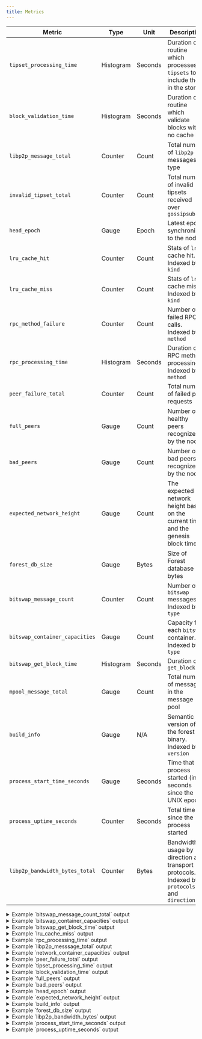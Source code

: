 ```yaml
---
title: Metrics
---
```


| Metric                         | Type      | Unit    | Description                                                                                  |
| ------------------------------ | --------- | ------- | -------------------------------------------------------------------------------------------- |
| `tipset_processing_time`       | Histogram | Seconds | Duration of routine which processes `tipsets` to include them in the store                   |
| `block_validation_time`        | Histogram | Seconds | Duration of routine which validate blocks with no cache hit                                  |
| `libp2p_message_total`         | Counter   | Count   | Total number of `libp2p` messages by type                                                    |
| `invalid_tipset_total`         | Counter   | Count   | Total number of invalid tipsets received over `gossipsub`                                    |
| `head_epoch`                   | Gauge     | Epoch   | Latest epoch synchronized to the node                                                        |
| `lru_cache_hit`                | Counter   | Count   | Stats of `lru` cache hit. Indexed by `kind`                                                  |
| `lru_cache_miss`               | Counter   | Count   | Stats of `lru` cache miss. Indexed by `kind`                                                 |
| `rpc_method_failure`           | Counter   | Count   | Number of failed RPC calls. Indexed by `method`                                              |
| `rpc_processing_time`          | Histogram | Seconds | Duration of RPC method processing. Indexed by `method`                                       |
| `peer_failure_total`           | Counter   | Count   | Total number of failed peer requests                                                         |
| `full_peers`                   | Gauge     | Count   | Number of healthy peers recognized by the node                                               |
| `bad_peers`                    | Gauge     | Count   | Number of bad peers recognized by the node                                                   |
| `expected_network_height`      | Gauge     | Count   | The expected network height based on the current time and the genesis block time             |
| `forest_db_size`               | Gauge     | Bytes   | Size of Forest database in bytes                                                             |
| `bitswap_message_count`        | Counter   | Count   | Number of `bitswap` messages. Indexed by `type`                                              |
| `bitswap_container_capacities` | Gauge     | Count   | Capacity for each `bitswap` container. Indexed by `type`                                     |
| `bitswap_get_block_time`       | Histogram | Seconds | Duration of `get_block`                                                                      |
| `mpool_message_total`          | Gauge     | Count   | Total number of messages in the message pool                                                 |
| `build_info`                   | Gauge     | N/A     | Semantic version of the forest binary. Indexed by `version`                                  |
| `process_start_time_seconds`   | Gauge     | Seconds | Time that the process started (in seconds since the UNIX epoch)                              |
| `process_uptime_seconds`       | Counter   | Seconds | Total time since the process started                                                         |
| `libp2p_bandwidth_bytes_total` | Counter   | Bytes   | Bandwidth usage by direction and transport protocols. Indexed by `protocols` and `direction` |

<details>
  <summary>Example `bitswap_message_count_total` output</summary>
```
# HELP bitswap_message_count Number of bitswap messages.
# TYPE bitswap_message_count counter
bitswap_message_count_total{type="inbound_request_have"} 1
bitswap_message_count_total{type="inbound_stream_count"} 2
```
</details>

<details>
  <summary>Example `bitswap_container_capacities` output</summary>
```
# HELP bitswap_container_capacities Capacity for each bitswap container.
# TYPE bitswap_container_capacities gauge
bitswap_container_capacities{type="peer_container_capacity"} 27
```
</details>

<details>
  <summary>Example `bitswap_get_block_time` output</summary>
```
# HELP bitswap_get_block_time Duration of get_block.
# TYPE bitswap_get_block_time histogram
bitswap_get_block_time_sum 0.0
bitswap_get_block_time_count 0
bitswap_get_block_time_bucket{le="0.1"} 0
bitswap_get_block_time_bucket{le="0.5"} 0
bitswap_get_block_time_bucket{le="0.75"} 0
bitswap_get_block_time_bucket{le="1.0"} 0
bitswap_get_block_time_bucket{le="1.5"} 0
bitswap_get_block_time_bucket{le="2.0"} 0
bitswap_get_block_time_bucket{le="3.0"} 0
bitswap_get_block_time_bucket{le="4.0"} 0
bitswap_get_block_time_bucket{le="5.0"} 0
bitswap_get_block_time_bucket{le="6.0"} 0
bitswap_get_block_time_bucket{le="7.0"} 0
bitswap_get_block_time_bucket{le="8.0"} 0
bitswap_get_block_time_bucket{le="9.0"} 0
bitswap_get_block_time_bucket{le="10.0"} 0
bitswap_get_block_time_bucket{le="+Inf"} 0
```
</details>

<details>
  <summary>Example `lru_cache_miss` output</summary>
```
# HELP lru_cache_miss Stats of lru cache miss.
# TYPE lru_cache_miss counter
lru_cache_miss_total{kind="sm_tipset"} 37
lru_cache_miss_total{kind="tipset"} 7046
```
</details>

<details>
  <summary>Example `rpc_processing_time` output</summary>
```
# HELP rpc_processing_time Duration of RPC method call in milliseconds.
# TYPE rpc_processing_time histogram
rpc_processing_time_sum{method="F3.GetHead"} 0.7877869999999999
rpc_processing_time_count{method="F3.GetHead"} 30
rpc_processing_time_bucket{le="0.1",method="F3.GetHead"} 29
rpc_processing_time_bucket{le="1.0",method="F3.GetHead"} 30
rpc_processing_time_bucket{le="10.0",method="F3.GetHead"} 30
rpc_processing_time_bucket{le="100.0",method="F3.GetHead"} 30
rpc_processing_time_bucket{le="1000.0",method="F3.GetHead"} 30
rpc_processing_time_bucket{le="+Inf",method="F3.GetHead"} 30
rpc_processing_time_sum{method="F3.GetPowerTable"} 406.521251
rpc_processing_time_count{method="F3.GetPowerTable"} 7
rpc_processing_time_bucket{le="0.1",method="F3.GetPowerTable"} 0
rpc_processing_time_bucket{le="1.0",method="F3.GetPowerTable"} 0
rpc_processing_time_bucket{le="10.0",method="F3.GetPowerTable"} 4
rpc_processing_time_bucket{le="100.0",method="F3.GetPowerTable"} 6
rpc_processing_time_bucket{le="1000.0",method="F3.GetPowerTable"} 7
rpc_processing_time_bucket{le="+Inf",method="F3.GetPowerTable"} 7
rpc_processing_time_sum{method="Filecoin.NetAddrsListen"} 434.141625
rpc_processing_time_count{method="Filecoin.NetAddrsListen"} 1
rpc_processing_time_bucket{le="0.1",method="Filecoin.NetAddrsListen"} 0
rpc_processing_time_bucket{le="1.0",method="Filecoin.NetAddrsListen"} 0
rpc_processing_time_bucket{le="10.0",method="Filecoin.NetAddrsListen"} 0
rpc_processing_time_bucket{le="100.0",method="Filecoin.NetAddrsListen"} 0
rpc_processing_time_bucket{le="1000.0",method="Filecoin.NetAddrsListen"} 1
rpc_processing_time_bucket{le="+Inf",method="Filecoin.NetAddrsListen"} 1
rpc_processing_time_sum{method="F3.GetParticipatingMinerIDs"} 51.30074899999999
rpc_processing_time_count{method="F3.GetParticipatingMinerIDs"} 58
rpc_processing_time_bucket{le="0.1",method="F3.GetParticipatingMinerIDs"} 0
rpc_processing_time_bucket{le="1.0",method="F3.GetParticipatingMinerIDs"} 39
rpc_processing_time_bucket{le="10.0",method="F3.GetParticipatingMinerIDs"} 58
rpc_processing_time_bucket{le="100.0",method="F3.GetParticipatingMinerIDs"} 58
rpc_processing_time_bucket{le="1000.0",method="F3.GetParticipatingMinerIDs"} 58
rpc_processing_time_bucket{le="+Inf",method="F3.GetParticipatingMinerIDs"} 58
rpc_processing_time_sum{method="F3.GetTipset"} 0.282751
rpc_processing_time_count{method="F3.GetTipset"} 8
rpc_processing_time_bucket{le="0.1",method="F3.GetTipset"} 8
rpc_processing_time_bucket{le="1.0",method="F3.GetTipset"} 8
rpc_processing_time_bucket{le="10.0",method="F3.GetTipset"} 8
rpc_processing_time_bucket{le="100.0",method="F3.GetTipset"} 8
rpc_processing_time_bucket{le="1000.0",method="F3.GetTipset"} 8
rpc_processing_time_bucket{le="+Inf",method="F3.GetTipset"} 8
rpc_processing_time_sum{method="F3.Finalize"} 12.134668999999999
rpc_processing_time_count{method="F3.Finalize"} 26
rpc_processing_time_bucket{le="0.1",method="F3.Finalize"} 1
rpc_processing_time_bucket{le="1.0",method="F3.Finalize"} 23
rpc_processing_time_bucket{le="10.0",method="F3.Finalize"} 26
rpc_processing_time_bucket{le="100.0",method="F3.Finalize"} 26
rpc_processing_time_bucket{le="1000.0",method="F3.Finalize"} 26
rpc_processing_time_bucket{le="+Inf",method="F3.Finalize"} 26
rpc_processing_time_sum{method="F3.GetParent"} 0.306957
rpc_processing_time_count{method="F3.GetParent"} 10
rpc_processing_time_bucket{le="0.1",method="F3.GetParent"} 10
rpc_processing_time_bucket{le="1.0",method="F3.GetParent"} 10
rpc_processing_time_bucket{le="10.0",method="F3.GetParent"} 10
rpc_processing_time_bucket{le="100.0",method="F3.GetParent"} 10
rpc_processing_time_bucket{le="1000.0",method="F3.GetParent"} 10
rpc_processing_time_bucket{le="+Inf",method="F3.GetParent"} 10
rpc_processing_time_sum{method="F3.ProtectPeer"} 0.164208
rpc_processing_time_count{method="F3.ProtectPeer"} 1
rpc_processing_time_bucket{le="0.1",method="F3.ProtectPeer"} 0
rpc_processing_time_bucket{le="1.0",method="F3.ProtectPeer"} 1
rpc_processing_time_bucket{le="10.0",method="F3.ProtectPeer"} 1
rpc_processing_time_bucket{le="100.0",method="F3.ProtectPeer"} 1
rpc_processing_time_bucket{le="1000.0",method="F3.ProtectPeer"} 1
rpc_processing_time_bucket{le="+Inf",method="F3.ProtectPeer"} 1
rpc_processing_time_sum{method="Filecoin.StateNetworkName"} 4.00525
rpc_processing_time_count{method="Filecoin.StateNetworkName"} 1
rpc_processing_time_bucket{le="0.1",method="Filecoin.StateNetworkName"} 0
rpc_processing_time_bucket{le="1.0",method="Filecoin.StateNetworkName"} 0
rpc_processing_time_bucket{le="10.0",method="Filecoin.StateNetworkName"} 1
rpc_processing_time_bucket{le="100.0",method="Filecoin.StateNetworkName"} 1
rpc_processing_time_bucket{le="1000.0",method="Filecoin.StateNetworkName"} 1
rpc_processing_time_bucket{le="+Inf",method="Filecoin.StateNetworkName"} 1
rpc_processing_time_sum{method="Filecoin.Version"} 0.031375
rpc_processing_time_count{method="Filecoin.Version"} 1
rpc_processing_time_bucket{le="0.1",method="Filecoin.Version"} 1
rpc_processing_time_bucket{le="1.0",method="Filecoin.Version"} 1
rpc_processing_time_bucket{le="10.0",method="Filecoin.Version"} 1
rpc_processing_time_bucket{le="100.0",method="Filecoin.Version"} 1
rpc_processing_time_bucket{le="1000.0",method="Filecoin.Version"} 1
rpc_processing_time_bucket{le="+Inf",method="Filecoin.Version"} 1
```
</details>

<details>
  <summary>Example `libp2p_messsage_total` output</summary>
```
# HELP libp2p_messsage_total Total number of libp2p messages by type.
# TYPE libp2p_messsage_total counter
libp2p_messsage_total_total{libp2p_message_kind="chain_exchange_request_in"} 2
libp2p_messsage_total_total{libp2p_message_kind="hello_request_in"} 33
libp2p_messsage_total_total{libp2p_message_kind="chain_exchange_response_in"} 62
libp2p_messsage_total_total{libp2p_message_kind="pubsub_message_message"} 1
libp2p_messsage_total_total{libp2p_message_kind="peer_connected"} 29
libp2p_messsage_total_total{libp2p_message_kind="peer_disconnected"} 3
libp2p_messsage_total_total{libp2p_message_kind="hello_response_out"} 33
libp2p_messsage_total_total{libp2p_message_kind="chain_exchange_request_out"} 64
libp2p_messsage_total_total{libp2p_message_kind="pubsub_message_block"} 12
libp2p_messsage_total_total{libp2p_message_kind="hello_request_out"} 29
libp2p_messsage_total_total{libp2p_message_kind="chain_exchange_response_out"} 2
libp2p_messsage_total_total{libp2p_message_kind="hello_response_in"} 27
```
</details>

<details>
  <summary>Example `network_container_capacities` output</summary>
```
# HELP network_container_capacities Capacity for each container.
# TYPE network_container_capacities gauge
network_container_capacities{kind="hello_request_table"} 14
network_container_capacities{kind="cx_request_table"} 7
```
</details>

<details>
  <summary>Example `peer_failure_total` output</summary>
```
# HELP peer_failure_total Total number of failed peer requests.
# TYPE peer_failure_total counter
peer_failure_total_total 2
```
</details>

<details>
  <summary>Example `tipset_processing_time` output</summary>
```
# HELP tipset_processing_time Duration of routine which processes Tipsets to include them in the store.
# TYPE tipset_processing_time histogram
tipset_processing_time_sum 7.742167081000002
tipset_processing_time_count 45
tipset_processing_time_bucket{le="0.005"} 8
tipset_processing_time_bucket{le="0.01"} 9
tipset_processing_time_bucket{le="0.025"} 37
tipset_processing_time_bucket{le="0.05"} 40
tipset_processing_time_bucket{le="0.1"} 43
tipset_processing_time_bucket{le="0.25"} 43
tipset_processing_time_bucket{le="0.5"} 43
tipset_processing_time_bucket{le="1.0"} 43
tipset_processing_time_bucket{le="2.5"} 43
tipset_processing_time_bucket{le="5.0"} 45
tipset_processing_time_bucket{le="10.0"} 45
tipset_processing_time_bucket{le="+Inf"} 45
```
</details>

<details>
  <summary>Example `block_validation_time` output</summary>
```
# HELP block_validation_time Duration of routine which validate blocks with no cache hit.
# TYPE block_validation_time histogram
block_validation_time_sum 19.254469710000014
block_validation_time_count 90
block_validation_time_bucket{le="0.005"} 2
block_validation_time_bucket{le="0.01"} 3
block_validation_time_bucket{le="0.025"} 72
block_validation_time_bucket{le="0.05"} 78
block_validation_time_bucket{le="0.1"} 85
block_validation_time_bucket{le="0.25"} 85
block_validation_time_bucket{le="0.5"} 85
block_validation_time_bucket{le="1.0"} 85
block_validation_time_bucket{le="2.5"} 85
block_validation_time_bucket{le="5.0"} 90
block_validation_time_bucket{le="10.0"} 90
block_validation_time_bucket{le="+Inf"} 90
```
</details>

<details>
  <summary>Example `full_peers` output</summary>
```
# HELP full_peers Number of healthy peers recognized by the node.
# TYPE full_peers gauge
full_peers 25
```
</details>

<details>
  <summary>Example `bad_peers` output</summary>
```
# HELP bad_peers Number of bad peers recognized by the node.
# TYPE bad_peers gauge
bad_peers 1
```
</details>

<details>
  <summary>Example `head_epoch` output</summary>
```
# HELP head_epoch Latest epoch synchronized to the node.
# TYPE head_epoch gauge
head_epoch 2519530
```
</details>

<details>
  <summary>Example `expected_network_height` output</summary>
```
# HELP expected_network_height The expected network height based on the current time and the genesis block time
# TYPE expected_network_height gauge
expected_network_height 2519530
```
</details>

<details>
  <summary>Example `build_info` output</summary>
```
# HELP build_info semantic version of the forest binary
# TYPE build_info gauge
build_info{version="0.25.0+git.9771eec46d3"} 1
```
</details>

<details>
  <summary>Example `forest_db_size` output</summary>
```
# HELP forest_db_size Size of Forest database in bytes
# TYPE forest_db_size gauge
forest_db_size 5941414576
```
</details>

<details>
  <summary>Example `libp2p_bandwidth_bytes` output</summary>
```
# HELP libp2p_bandwidth_bytes Bandwidth usage by direction and transport protocols.
# TYPE libp2p_bandwidth_bytes counter
# UNIT libp2p_bandwidth_bytes bytes
libp2p_bandwidth_bytes_total{protocols="/ip6/tcp/p2p",direction="Inbound"} 0
libp2p_bandwidth_bytes_total{protocols="/ip4/tcp",direction="Inbound"} 9413
libp2p_bandwidth_bytes_total{protocols="/ip4/tcp",direction="Outbound"} 29471
libp2p_bandwidth_bytes_total{protocols="/ip4/udp/quic-v1/webtransport/certhash/certhash/p2p",direction="Outbound"} 0
libp2p_bandwidth_bytes_total{protocols="/dns/tcp/p2p",direction="Inbound"} 378094
libp2p_bandwidth_bytes_total{protocols="/ip6/udp/quic-v1/p2p",direction="Inbound"} 0
libp2p_bandwidth_bytes_total{protocols="/ip6/udp/quic-v1/webtransport/certhash/certhash/p2p",direction="Inbound"} 0
libp2p_bandwidth_bytes_total{protocols="/ip4/udp/quic-v1/webtransport/certhash/certhash/p2p",direction="Inbound"} 0
libp2p_bandwidth_bytes_total{protocols="/ip6/udp/quic-v1/webtransport/certhash/certhash/p2p",direction="Outbound"} 0
libp2p_bandwidth_bytes_total{protocols="/ip4/udp/quic-v1/p2p",direction="Inbound"} 491457
libp2p_bandwidth_bytes_total{protocols="/ip6/tcp/p2p",direction="Outbound"} 0
libp2p_bandwidth_bytes_total{protocols="/ip4/tcp/p2p",direction="Outbound"} 56789
libp2p_bandwidth_bytes_total{protocols="/ip4/tcp/p2p",direction="Inbound"} 627818
libp2p_bandwidth_bytes_total{protocols="/ip4/udp/quic-v1/p2p",direction="Outbound"} 86350
libp2p_bandwidth_bytes_total{protocols="/dns/tcp/p2p",direction="Outbound"} 18720
libp2p_bandwidth_bytes_total{protocols="/ip6/udp/quic-v1/p2p",direction="Outbound"} 0
```
</details>

<details>
  <summary>Example `process_start_time_seconds` output</summary>
```
# HELP process_start_time_seconds Time that the process started (in seconds since the UNIX epoch).
# TYPE process_start_time_seconds gauge
# UNIT process_start_time_seconds seconds
process_start_time_seconds 1742912218.100066
```
</details>

<details>
  <summary>Example `process_uptime_seconds` output</summary>
```
# HELP process_uptime_seconds Total time since the process started (in seconds)
# TYPE process_uptime_seconds counter
# UNIT process_uptime_seconds seconds
process_uptime_seconds_total 84.24605
```
</details>
